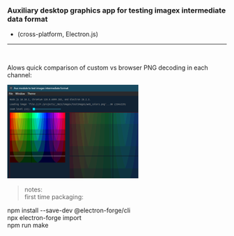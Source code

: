 ### Auxiliary desktop graphics app for testing imagex intermediate data format

- (cross-platform, Electron.js)

---
<br/>

Alows quick comparison of custom vs browser PNG decoding in each channel:

[![full screenshot](./_readmeImages/thumb.png)](./_readmeImages/screenshot_1.png)

> notes:<br/>
first time packaging:

npm install --save-dev @electron-forge/cli<br/>
npx electron-forge import<br/>
npm run make<br/>